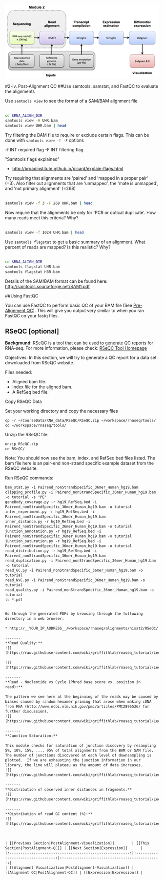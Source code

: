 ![RNA-seq Flowchart - Module 3](Images/RNA-seq_Flowchart3.png)

#2-iv. Post-Alignment QC
##Use samtools, samstat, and FastQC to evaluate the alignments

Use `samtools view` to see the format of a SAM/BAM alignment file

```bash

cd $RNA_ALIGN_DIR
samtools view -H UHR.bam
samtools view UHR.bam | head

```

Try filtering the BAM file to require or exclude certain flags. This can be done with `samtools view -f -F` options

 -f INT   required flag
 -F INT   filtering flag

"Samtools flags explained"
* http://broadinstitute.github.io/picard/explain-flags.html

Try requiring that alignments are 'paired' and 'mapped in a proper pair' (=3). Also filter out alignments that are 'unmapped', the 'mate is unmapped', and 'not primary alignment' (=268)

```bash

samtools view -f 3 -F 268 UHR.bam | head

```

Now require that the alignments be only for 'PCR or optical duplicate'. How many reads meet this criteria? Why?

```bash

samtools view -f 1024 UHR.bam | head

```

Use `samtools flagstat` to get a basic summary of an alignment.  What percent of reads are mapped? Is this realistic? Why?

```bash

cd $RNA_ALIGN_DIR
samtools flagstat UHR.bam
samtools flagstat HBR.bam

```

Details of the SAM/BAM format can be found here:
http://samtools.sourceforge.net/SAM1.pdf

##Using FastQC

You can use FastQC to perform basic QC of your BAM file (See [Pre-Alignment QC](https://github.com/griffithlab/rnaseq_tutorial/wiki/PreAlignment-QC)). This will give you output very similar to when you ran FastQC on your fastq files.


## RSeQC [optional]

**Background**: RSeQC is a tool that can be used to generate QC reports for RNA-seq. For more information, please check: [RSeQC Tool Homepage](http://rseqc.sourceforge.net/)

Objectives: In this section, we will try to generate a QC report for a data set downloaded from RSeQC website.

Files needed:

- Aligned bam file.
- Index file for the aligned bam.
- A RefSeq bed file.

Copy RSeQC Data


Set your working directory and copy the necessary files

	cp -r ~/CourseData/RNA_data/RSeQC/RSeQC.zip ~/workspace/rnaseq/tools/
	cd ~/workspace/rnaseq/tools/

Unzip the RSeQC file:

	unzip RSeQC.zip
	cd RSeQC/
Note: You should now see the bam, index, and RefSeq bed files listed.  The bam file here is an pair-end non-strand specific example dataset from the RSeQC website.

Run RSeQC commands:

	bam_stat.py -i Pairend_nonStrandSpecific_36mer_Human_hg19.bam
	clipping_profile.py -i Pairend_nonStrandSpecific_36mer_Human_hg19.bam -o tutorial -s "PE"
	geneBody_coverage.py -r hg19_RefSeq.bed -i Pairend_nonStrandSpecific_36mer_Human_hg19.bam -o tutorial
	infer_experiment.py -r hg19_RefSeq.bed -i Pairend_nonStrandSpecific_36mer_Human_hg19.bam
	inner_distance.py -r hg19_RefSeq.bed -i Pairend_nonStrandSpecific_36mer_Human_hg19.bam -o tutorial
	junction_annotation.py -r hg19_RefSeq.bed -i Pairend_nonStrandSpecific_36mer_Human_hg19.bam -o tutorial
	junction_saturation.py -r hg19_RefSeq.bed -i Pairend_nonStrandSpecific_36mer_Human_hg19.bam -o tutorial
	read_distribution.py -r hg19_RefSeq.bed -i Pairend_nonStrandSpecific_36mer_Human_hg19.bam
	read_duplication.py -i Pairend_nonStrandSpecific_36mer_Human_hg19.bam -o tutorial
	read_GC.py -i Pairend_nonStrandSpecific_36mer_Human_hg19.bam -o tutorial
	read_NVC.py -i Pairend_nonStrandSpecific_36mer_Human_hg19.bam -o tutorial
	read_quality.py -i Pairend_nonStrandSpecific_36mer_Human_hg19.bam -o tutorial
	ls *.pdf

```

Go through the generated PDFs by browsing through the following directory in a web browser:

* http://__YOUR_IP_ADDRESS__/workspace/rnaseq/alignments/hisat2/RSeQC/

-------
**Read Quality:**
![](https://raw.githubusercontent.com/wiki/griffithlab/rnaseq_tutorial/LectureFiles/cbw/2015/rseqc1.png)

![](https://raw.githubusercontent.com/wiki/griffithlab/rnaseq_tutorial/LectureFiles/cbw/2015/rseqc2.png)

-------
**Read - Nucleotide vs Cycle (Phred base score vs. position in read):**

The pattern we see here at the beginning of the reads may be caused by biases caused by random hexamer priming that arose when making cDNA from RNA (http://www.ncbi.nlm.nih.gov/pmc/articles/PMC2896536/ for further discussion).
![](https://raw.githubusercontent.com/wiki/griffithlab/rnaseq_tutorial/LectureFiles/cbw/2015/rseqc3.png)

-------
**Junction Saturation:**

This module checks for saturation of junction discovery by resampling 5%, 10%, 15%, ..., 95% of total alignments from the BAM or SAM file.  The number of junctions discovered at each level of downsampling is plotted.  If we are exhausting the junction information in our library, the line will plateau as the amount of data increases.
![](https://raw.githubusercontent.com/wiki/griffithlab/rnaseq_tutorial/LectureFiles/cbw/2015/rseqc4.png)

-------
**Distribution of observed inner distances in fragments:**
![](https://raw.githubusercontent.com/wiki/griffithlab/rnaseq_tutorial/LectureFiles/cbw/2015/rseqc5.png)

-------
**Distribution of read GC content (%):**
![](https://raw.githubusercontent.com/wiki/griffithlab/rnaseq_tutorial/LectureFiles/cbw/2015/rseqc6.png)



| [[Previous Section|PostAlignment-Visualization]]        | [[This Section|PostAlignment-QC]] | [[Next Section|Expression]]      |
|:-------------------------------------------------------:|:---------------------------------:|:---------------------------------------------:|
| [[Alignment Visualization|PostAlignment-Visualization]] | [[Alignment QC|PostAlignment-QC]] | [[Expression|Expression]] |
